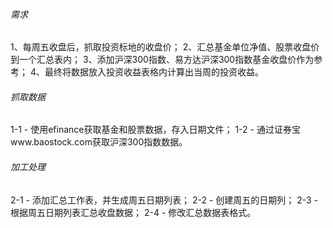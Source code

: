 ###### 需求
1、每周五收盘后，抓取投资标地的收盘价；
2、汇总基金单位净值、股票收盘价到一个汇总表内；
3、添加沪深300指数、易方达沪深300指数基金收盘价作为参考；
4、最终将数据放入投资收益表格内计算出当周的投资收益。

###### 抓取数据
1-1 - 使用efinance获取基金和股票数据，存入日期文件；
1-2 - 通过证券宝www.baostock.com获取沪深300指数数据。

###### 加工处理
2-1 - 添加汇总工作表，并生成周五日期列表；
2-2 - 创建周五的日期列；
2-3 - 根据周五日期列表汇总收盘数据；
2-4 - 修改汇总数据表格式。
